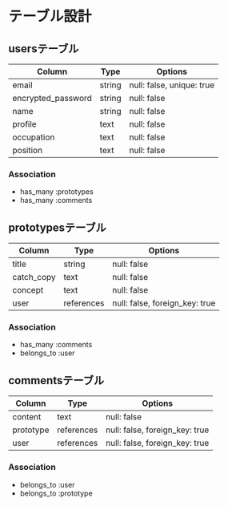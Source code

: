 # テーブル設計

## usersテーブル

| Column             | Type     | Options                   |
| ------------------ | -------- | ------------------------- |
| email              | string   | null: false, unique: true |
| encrypted_password | string   | null: false               |
| name               | string   | null: false               |
| profile            | text     | null: false               |
| occupation         | text     | null: false               |
| position           | text     | null: false               |

### Association

- has_many :prototypes
- has_many :comments

## prototypesテーブル

| Column     | Type       | Options                        |
| ---------- | ---------- | ------------------------------ |
| title      | string     | null: false                    |
| catch_copy | text       | null: false                    |
| concept    | text       | null: false                    |
| user       | references | null: false, foreign_key: true |

### Association

- has_many :comments
- belongs_to :user

## commentsテーブル

| Column    | Type       | Options                        |
| --------- | ---------- | ------------------------------ |
| content   | text       | null: false                    |
| prototype | references | null: false, foreign_key: true |
| user      | references | null: false, foreign_key: true |

### Association

- belongs_to :user
- belongs_to :prototype